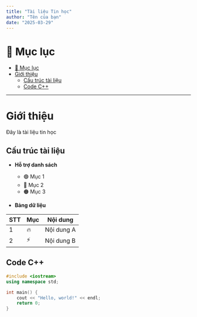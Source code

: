 ```yaml
---
title: "Tài liệu Tin học"
author: "Tên của bạn"
date: "2025-03-29"
---
```


# 📌 Mục lục
- [📌 Mục lục](#-mục-lục)
- [Giới thiệu](#giới-thiệu)
  - [Cấu trúc tài liệu](#cấu-trúc-tài-liệu)
  - [Code C++](#code-c)

---

# Giới thiệu  
Đây là tài liệu tin học 

## Cấu trúc tài liệu  
- **Hỗ trợ danh sách**  
  - 🟢 Mục 1  
  - 🔵 Mục 2  
  - 🟠 Mục 3  

- **Bảng dữ liệu**  

| STT | Mục |  Nội dung  |
|-----|-----|------------|
|  1  |  🔥 | Nội dung A |
|  2  |  ⚡ | Nội dung B |

## Code C++  
```cpp
#include <iostream>
using namespace std;

int main() {
    cout << "Hello, world!" << endl;
    return 0;
}
```
